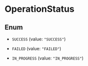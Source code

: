 
# OperationStatus

## Enum


* `SUCCESS` (value: `"SUCCESS"`)

* `FAILED` (value: `"FAILED"`)

* `IN_PROGRESS` (value: `"IN_PROGRESS"`)



